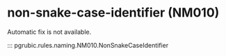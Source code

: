 # non-snake-case-identifier (NM010)

Automatic fix is not available.

::: pgrubic.rules.naming.NM010.NonSnakeCaseIdentifier
